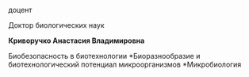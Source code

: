 доцент

Доктор биологических наук

**Криворучко Анастасия Владимировна**

Биобезопасность в биотехнологии
	*Биоразнообразие и биотехнологический потенциал микроорганизмов
	*Микробиология